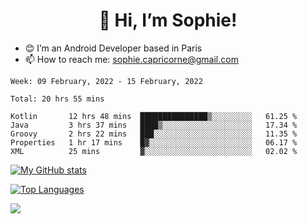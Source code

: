 <h1 align="center"> 👋 Hi, I’m Sophie! </h1>  

- 😊 I’m an Android Developer based in Paris
- 📫 How to reach me: sophie.capricorne@gmail.com


<!--START_SECTION:waka-->
```text
Week: 09 February, 2022 - 15 February, 2022

Total: 20 hrs 55 mins

Kotlin       12 hrs 48 mins  ███████████████▒░░░░░░░░░   61.25 % 
Java         3 hrs 37 mins   ████▒░░░░░░░░░░░░░░░░░░░░   17.34 % 
Groovy       2 hrs 22 mins   ███░░░░░░░░░░░░░░░░░░░░░░   11.35 % 
Properties   1 hr 17 mins    █▓░░░░░░░░░░░░░░░░░░░░░░░   06.17 % 
XML          25 mins         ▓░░░░░░░░░░░░░░░░░░░░░░░░   02.02 % 
```
<!--END_SECTION:waka-->

[![My GitHub stats](https://github-readme-stats.vercel.app/api?username=sophicapri&show_icons=true&theme=buefy)](https://github.com/anuraghazra/github-readme-stats)

[![Top Languages](https://github-readme-stats.vercel.app/api/top-langs/?username=sophicapri&langs_count=2&layout=compact)](https://github.com/anuraghazra/github-readme-stats)

![](https://github-readme-streak-stats.herokuapp.com/?user=sophicapri)

